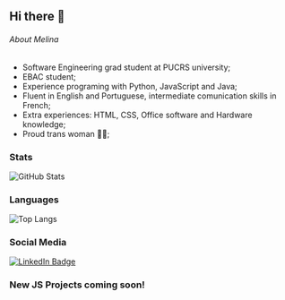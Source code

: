 ## Hi there 👋

###### About Melina

 - Software Engineering grad student at PUCRS university;
 - EBAC student;
 - Experience programing with Python, JavaScript and Java;
 - Fluent in English and Portuguese, intermediate comunication skills in French;
 - Extra experiences: HTML, CSS, Office software and Hardware knowledge;
 - Proud trans woman :transgender_flag:;

### Stats
![GitHub Stats](https://github-readme-stats.vercel.app/api?username=melrvg&theme=transparent&bg_color=000&border_color=30A3DC&show_icons=true&icon_color=30A3DC&title_color=E94D5F&text_color=FFF)

### Languages

![Top Langs](https://github-readme-stats-git-masterrstaa-rickstaa.vercel.app/api/top-langs/?username=melrvg&layout=compact&bg_color=000&border_color=30A3DC&title_color=E94D5F&text_color=FFF)

### Social Media

<div id="badges">
  <a href="www.linkedin.com/in/melina-veloso-463aaa356">
    <img src="https://img.shields.io/badge/LinkedIn-blue?style=for-the-badge&logo=linkedin&logoColor=white" alt="LinkedIn Badge"/>
  </a>
</div>

### New JS Projects coming soon!
